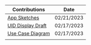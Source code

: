 | Contributions | Date |
|-------------- |------|
| [App Sketches](https://github.com/ACHarrison32/Software-Engineering---Lunch-Decider-App/tree/main/Documentation/Sketches/Keaton's_App_Sketches) | 02/21/2023 |
| [UID Display Draft](https://github.com/ACHarrison32/Software-Engineering---Lunch-Decider-App/tree/main/Documentation/UID_Display_Draft) | 02/17/2023 |
|[Use Case Diagram]() | 02/17/2023 |
|                    |             |
